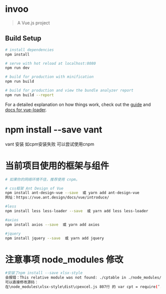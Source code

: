 # invoo

> A Vue.js project

## Build Setup

``` bash
# install dependencies
npm install

# serve with hot reload at localhost:8080
npm run dev

# build for production with minification
npm run build

# build for production and view the bundle analyzer report
npm run build --report
```

For a detailed explanation on how things work, check out the [guide](http://vuejs-templates.github.io/webpack/) and [docs for vue-loader](http://vuejs.github.io/vue-loader).

# npm install --save vant 
vant 安装 如cpm安装失败 可以尝试使用cnpm


# 当前项目使用的框架与组件
``` bash
# 如果你的网络环境不佳，推荐使用 cnpm。

# css框架 Ant Design of Vue
npm install ant-design-vue --save  或 yarn add ant-design-vue
网址：https://vue.ant.design/docs/vue/introduce/

#less
npm install less less-loader --save  或 yarn add less less-loader

#axios
npm install axios --save  或 yarn add axios

#jquery
npm install jquery --save  或 yarn add jquery


```

# 注意事项 node_modules 修改
``` bash
#安装了npm install --save xlsx-style
会报错：This relative module was not found: ./cptable in ./node_modules/xlsx-style@0.8.13@xlsx-style/dist/cpexcel.js
可以直接修改源码：
在\node_modules\xlsx-style\dist\cpexcel.js 807行 的 var cpt = require(’./cpt’ + ‘able’); 改成 var cpt = cptable;

```